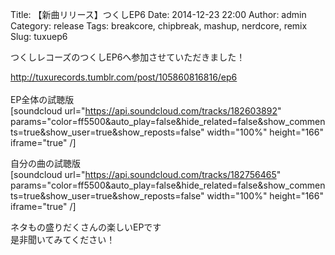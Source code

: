 Title: 【新曲リリース】つくしEP6
Date: 2014-12-23 22:00
Author: admin
Category: release
Tags: breakcore, chipbreak, mashup, nerdcore, remix
Slug: tuxuep6

つくしレコーズのつくしEP6へ参加させていただきました！

[http://tuxurecords.tumblr.com/post/105860816816/ep6  
](http://tuxurecords.tumblr.com/post/105860816816/ep6)  
EP全体の試聴版  
[soundcloud url="https://api.soundcloud.com/tracks/182603892"
params="color=ff5500&auto\_play=false&hide\_related=false&show\_comments=true&show\_user=true&show\_reposts=false"
width="100%" height="166" iframe="true" /]

自分の曲の試聴版  
[soundcloud url="https://api.soundcloud.com/tracks/182756465"
params="color=ff5500&auto\_play=false&hide\_related=false&show\_comments=true&show\_user=true&show\_reposts=false"
width="100%" height="166" iframe="true" /]

ネタもの盛りだくさんの楽しいEPです  
是非聞いてみてください！
